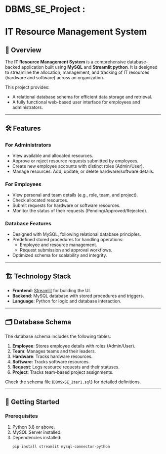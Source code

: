 # DBMS_SE_Project :

# IT Resource Management System

## 📖 Overview
The **IT Resource Management System** is a comprehensive database-backed application built using **MySQL** and **Streamlit python**. It is designed to streamline the allocation, management, and tracking of IT resources (hardware and software) across an organization.

This project provides:
- A relational database schema for efficient data storage and retrieval.
- A fully functional web-based user interface for employees and administrators.

---

## 🛠 Features
### **For Administrators**
- View available and allocated resources.
- Approve or reject resource requests submitted by employees.
- Create new employee accounts with distinct roles (Admin/User).
- Manage resources: Add, update, or delete hardware/software details.

### **For Employees**
- View personal and team details (e.g., role, team, and project).
- Check allocated resources.
- Submit requests for hardware or software resources.
- Monitor the status of their requests (Pending/Approved/Rejected).

### **Database Features**
- Designed with MySQL, following relational database principles.
- Predefined stored procedures for handling operations:
  - Employee and resource management.
  - Request submission and approval workflows.
- Optimized schema for scalability and integrity.

---

## 🏗 Technology Stack
- **Frontend**: [Streamlit](https://streamlit.io/) for building the UI.
- **Backend**: MySQL database with stored procedures and triggers.
- **Language**: Python for logic and database interaction.

---

## 🗂 Database Schema
The database schema includes the following tables:
1. **Employee**: Stores employee details with roles (Admin/User).
2. **Team**: Manages teams and their leaders.
3. **Hardware**: Tracks hardware resources.
4. **Software**: Tracks software resources.
5. **Request**: Logs resource requests and their statuses.
6. **Project**: Tracks team-based project assignments.

Check the schema file (`DBMSxSE_Iter1.sql`) for detailed definitions.

---

## 🚀 Getting Started
### Prerequisites
1. Python 3.8 or above.
2. MySQL Server installed.
3. Dependencies installed:
   ```bash
   pip install streamlit mysql-connector-python
